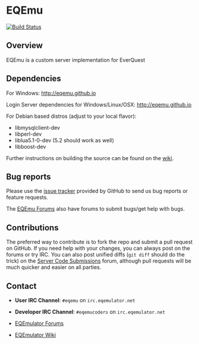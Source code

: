 EQEmu
===

[![Build Status](https://travis-ci.org/EQEmu/Server.svg?branch=master)](https://travis-ci.org/EQEmu/Server)

Overview
---

EQEmu is a custom server implementation for EverQuest

Dependencies
---

For Windows: http://eqemu.github.io

Login Server dependencies for Windows/Linux/OSX: http://eqemu.github.io

For Debian based distros (adjust to your local flavor):

- libmysqlclient-dev
- libperl-dev
- liblua5.1-0-dev (5.2 should work as well)
- libboost-dev

Further instructions on building the source can be found on the
[wiki](http://wiki.eqemulator.org/i?M=Wiki).

Bug reports
---

Please use the [issue tracker](issue-tracker) provided by GitHub to send us bug
reports or feature requests.

The [EQEmu Forums](http://www.eqemulator.org/forums/) also have forums to submit
bugs/get help with bugs.

Contributions
---

The preferred way to contribute is to fork the repo and submit a pull request on
GitHub. If you need help with your changes, you can always post on the forums or
try IRC. You can also post unified diffs (`git diff` should do the trick) on the
[Server Code Submissions](http://www.eqemulator.org/forums/forumdisplay.php?f=669)
forum, although pull requests will be much quicker and easier on all parties.

Contact
---
 - **User IRC Channel**: `#eqemu` on `irc.eqemulator.net`
 - **Developer IRC Channel**: `#eqemucoders` on `irc.eqemulator.net`

- [EQEmulator Forums](http://www.eqemulator.org/forums)
- [EQEmulator Wiki](http://wiki.eqemulator.org/i?M=Wiki)

